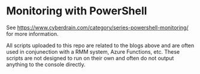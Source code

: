 # Monitoring with PowerShell
See https://www.cyberdrain.com/category/series-powershell-monitoring/ for more information.

All scripts uploaded to this repo are related to the blogs above and are often used in conjunection with a RMM system, Azure Functions, etc. These scripts are not designed to run on their own and often do not output anything to the console directly.
